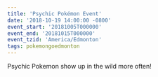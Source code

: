 ```yaml
---
title: 'Psychic Pokémon Event'
date: '2018-10-19 14:00:00 -0800'
event_start: '20181005T000000'
event_end: '20181015T000000'
event_tzid: 'America/Edmonton'
tags: pokemongoedmonton
---
```

Psychic Pokemon show up in the wild more often!
